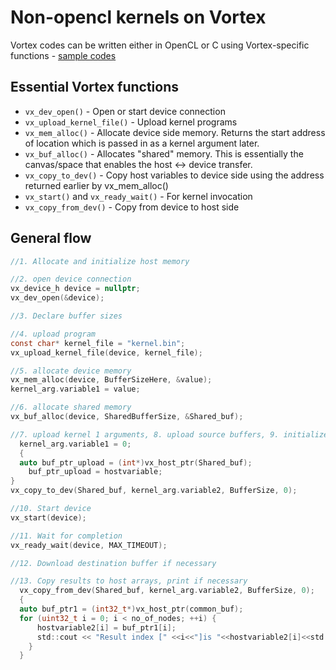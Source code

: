 # Non-opencl kernels on Vortex

Vortex codes can be written either in OpenCL or C using Vortex-specific functions - [sample codes](https://github.com/vortexgpgpu/vortex/tree/master/tests/regression/)

## Essential Vortex functions

- `vx_dev_open()` - Open or start device connection 
- `vx_upload_kernel_file()` - Upload kernel programs
- `vx_mem_alloc()` - Allocate device side memory. Returns the start address of location which is passed in as a kernel argument later. 
- `vx_buf_alloc()` - Allocates "shared" memory. This is essentially the canvas/space that enables the host <-> device transfer. 
- `vx_copy_to_dev()` - Copy host variables to device side using the address returned earlier by vx_mem_alloc()
- `vx_start()` and `vx_ready_wait()` - For kernel invocation
- `vx_copy_from_dev()` - Copy from device to host side

## General flow 

  ```C
  //1. Allocate and initialize host memory
  
  //2. open device connection
  vx_device_h device = nullptr;
  vx_dev_open(&device);

  //3. Declare buffer sizes

  //4. upload program
  const char* kernel_file = "kernel.bin";
  vx_upload_kernel_file(device, kernel_file);

  //5. allocate device memory
  vx_mem_alloc(device, BufferSizeHere, &value);
  kernel_arg.variable1 = value;
  
  //6. allocate shared memory  
  vx_buf_alloc(device, SharedBufferSize, &Shared_buf);
  
  //7. upload kernel 1 arguments, 8. upload source buffers, 9. initialize dest buffer (same format)
	kernel_arg.variable1 = 0;
	{
	auto buf_ptr_upload = (int*)vx_host_ptr(Shared_buf);
      buf_ptr_upload = hostvariable;
  }
  vx_copy_to_dev(Shared_buf, kernel_arg.variable2, BufferSize, 0);  

  //10. Start device
  vx_start(device);

  //11. Wait for completion
  vx_ready_wait(device, MAX_TIMEOUT);
  
  //12. Download destination buffer if necessary
  
  //13. Copy results to host arrays, print if necessary
    vx_copy_from_dev(Shared_buf, kernel_arg.variable2, BufferSize, 0);
    {
    auto buf_ptr1 = (int32_t*)vx_host_ptr(common_buf);
    for (uint32_t i = 0; i < no_of_nodes; ++i) {   
        hostvariable2[i] = buf_ptr1[i];
        std::cout << "Result index [" <<i<<"]is "<<hostvariable2[i]<<std::endl;
      }
    }
    

```
